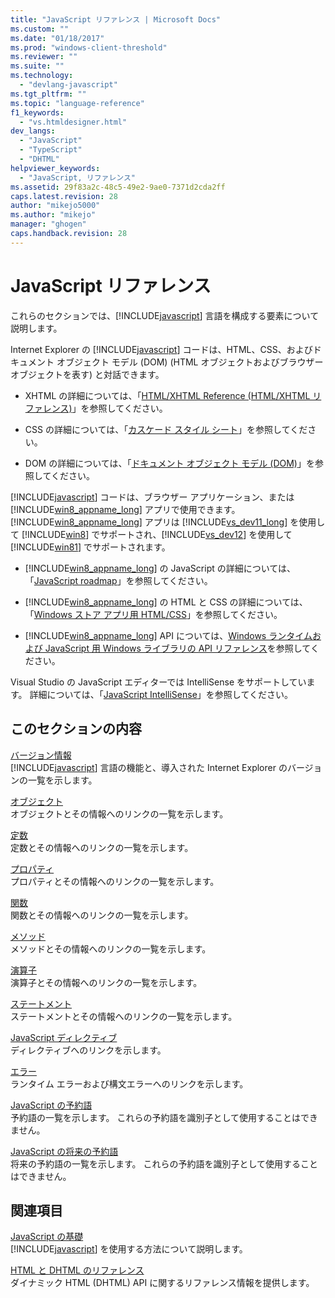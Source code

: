 ```yaml
---
title: "JavaScript リファレンス | Microsoft Docs"
ms.custom: ""
ms.date: "01/18/2017"
ms.prod: "windows-client-threshold"
ms.reviewer: ""
ms.suite: ""
ms.technology: 
  - "devlang-javascript"
ms.tgt_pltfrm: ""
ms.topic: "language-reference"
f1_keywords: 
  - "vs.htmldesigner.html"
dev_langs: 
  - "JavaScript"
  - "TypeScript"
  - "DHTML"
helpviewer_keywords: 
  - "JavaScript, リファレンス"
ms.assetid: 29f83a2c-48c5-49e2-9ae0-7371d2cda2ff
caps.latest.revision: 28
author: "mikejo5000"
ms.author: "mikejo"
manager: "ghogen"
caps.handback.revision: 28
---
```

# JavaScript リファレンス
これらのセクションでは、[!INCLUDE[javascript](../../javascript/includes/javascript-md.md)] 言語を構成する要素について説明します。  
  
 Internet Explorer の [!INCLUDE[javascript](../../javascript/includes/javascript-md.md)] コードは、HTML、CSS、およびドキュメント オブジェクト モデル \(DOM\) \(HTML オブジェクトおよびブラウザー オブジェクトを表す\) と対話できます。  
  
-   XHTML の詳細については、「[HTML\/XHTML Reference \(HTML\/XHTML リファレンス\)](http://go.microsoft.com/fwlink/p/?LinkId=251007)」を参照してください。  
  
-   CSS の詳細については、「[カスケード スタイル シート](http://go.microsoft.com/fwlink/p/?LinkId=251008)」を参照してください。  
  
-   DOM の詳細については、「[ドキュメント オブジェクト モデル \(DOM\)](http://go.microsoft.com/fwlink/p/?LinkId=251009)」を参照してください。  
  
 [!INCLUDE[javascript](../../javascript/includes/javascript-md.md)] コードは、ブラウザー アプリケーション、または [!INCLUDE[win8_appname_long](../../javascript/includes/win8-appname-long-md.md)] アプリで使用できます。  [!INCLUDE[win8_appname_long](../../javascript/includes/win8-appname-long-md.md)] アプリは [!INCLUDE[vs_dev11_long](../../javascript/includes/vs-dev11-long-md.md)] を使用して [!INCLUDE[win8](../../javascript/includes/win8-md.md)] でサポートされ、[!INCLUDE[vs_dev12](../../javascript/includes/vs-dev12-md.md)] を使用して [!INCLUDE[win81](../../javascript/includes/win81-md.md)] でサポートされます。  
  
-   [!INCLUDE[win8_appname_long](../../javascript/includes/win8-appname-long-md.md)] の JavaScript の詳細については、「[JavaScript roadmap](http://msdn.microsoft.com/ja-jp/4f28182b-1e4b-4bbd-8ae9-dcc504de4341)」を参照してください。  
  
-   [!INCLUDE[win8_appname_long](../../javascript/includes/win8-appname-long-md.md)] の HTML と CSS の詳細については、「[Windows ストア アプリ用 HTML\/CSS](http://go.microsoft.com/fwlink/p/?LinkId=250939)」を参照してください。  
  
-   [!INCLUDE[win8_appname_long](../../javascript/includes/win8-appname-long-md.md)] API については、[Windows ランタイムおよび JavaScript 用 Windows ライブラリの API リファレンス](http://go.microsoft.com/fwlink/p/?LinkID=250938)を参照してください。  
  
 Visual Studio の JavaScript エディターでは IntelliSense をサポートしています。  詳細については、「[JavaScript IntelliSense](~/ide/javascript-intellisense.md)」を参照してください。  
  
## このセクションの内容  
 [バージョン情報](../../javascript/reference/javascript-version-information.md)  
 [!INCLUDE[javascript](../../javascript/includes/javascript-md.md)] 言語の機能と、導入された Internet Explorer のバージョンの一覧を示します。  
  
 [オブジェクト](../../javascript/reference/javascript-objects.md)  
 オブジェクトとその情報へのリンクの一覧を示します。  
  
 [定数](../../javascript/reference/javascript-constants.md)  
 定数とその情報へのリンクの一覧を示します。  
  
 [プロパティ](../../javascript/reference/javascript-properties.md)  
 プロパティとその情報へのリンクの一覧を示します。  
  
 [関数](../../javascript/reference/javascript-functions.md)  
 関数とその情報へのリンクの一覧を示します。  
  
 [メソッド](../../javascript/reference/javascript-methods.md)  
 メソッドとその情報へのリンクの一覧を示します。  
  
 [演算子](../../javascript/reference/javascript-operators.md)  
 演算子とその情報へのリンクの一覧を示します。  
  
 [ステートメント](../../javascript/reference/javascript-statements.md)  
 ステートメントとその情報へのリンクの一覧を示します。  
  
 [JavaScript ディレクティブ](../../javascript/reference/javascript-directives.md)  
 ディレクティブへのリンクを示します。  
  
 [エラー](../../javascript/reference/javascript-errors.md)  
 ランタイム エラーおよび構文エラーへのリンクを示します。  
  
 [JavaScript の予約語](../../javascript/reference/javascript-reserved-words.md)  
 予約語の一覧を示します。  これらの予約語を識別子として使用することはできません。  
  
 [JavaScript の将来の予約語](../../javascript/reference/javascript-future-reserved-words.md)  
 将来の予約語の一覧を示します。  これらの予約語を識別子として使用することはできません。  
  
## 関連項目  
 [JavaScript の基礎](../../javascript/javascript-fundamentals.md)  
 [!INCLUDE[javascript](../../javascript/includes/javascript-md.md)] を使用する方法について説明します。  
  
 [HTML と DHTML のリファレンス](http://go.microsoft.com/fwlink/?LinkId=148095)  
 ダイナミック HTML \(DHTML\) API に関するリファレンス情報を提供します。